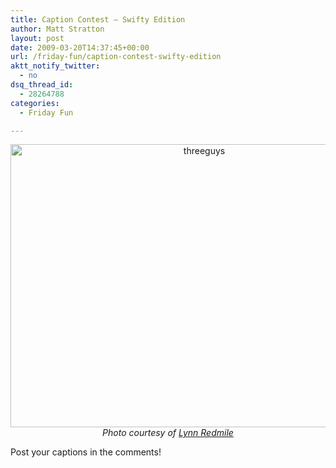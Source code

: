 ```yaml
---
title: Caption Contest – Swifty Edition
author: Matt Stratton
layout: post
date: 2009-03-20T14:37:45+00:00
url: /friday-fun/caption-contest-swifty-edition
aktt_notify_twitter:
  - no
dsq_thread_id:
  - 28264788
categories:
  - Friday Fun

---
```

<p style="text-align: center;">
  <a href="http://www.facebook.com/photo.php?pid=6078706&id=610150060" target="_blank"><img class="aligncenter size-full wp-image-4958" title="threeguys" src="/wp-content/uploads/2009/03/threeguys.jpg" alt="threeguys" width="604" height="453" srcset="/wp-content/uploads/2009/03/threeguys.jpg 604w, /wp-content/uploads/2009/03/threeguys-300x225.jpg 300w" sizes="(max-width: 604px) 100vw, 604px" /></a><em>Photo courtesy of <a href="http://www.facebook.com/profile.php?id=610150060" target="_blank">Lynn Redmile</a></em>
</p>

Post your captions in the comments!